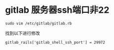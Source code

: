 # gitlab 服务器ssh端口非22

```
sudo vim /etc/gitlab/gitlab.rb
```
找到以下进行修改
```
gitlab_rails['gitlab_shell_ssh_port'] = 29972
```